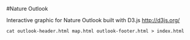 #Nature Outlook

Interactive graphic for Nature Outlook built with D3.js
http://d3js.org/

	cat outlook-header.html map.html outlook-footer.html > index.html